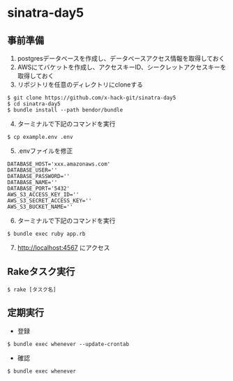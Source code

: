 # sinatra-day5

## 事前準備

1. postgresデータベースを作成し、データベースアクセス情報を取得しておく
2. AWSにてバケットを作成し、アクセスキーID、シークレットアクセスキーを取得しておく
3. リポジトリを任意のディレクトリにcloneする

```
$ git clone https://github.com/x-hack-git/sinatra-day5
$ cd sinatra-day5
$ bundle install --path bendor/bundle
```

4. ターミナルで下記のコマンドを実行

```
$ cp example.env .env
```

5. .envファイルを修正

```
DATABASE_HOST='xxx.amazonaws.com'
DATABASE_USER=''
DATABASE_PASSWORD=''
DATABASE_NAME=''
DATABASE_PORT='5432'
AWS_S3_ACCESS_KEY_ID=''
AWS_S3_SECRET_ACCESS_KEY=''
AWS_S3_BUCKET_NAME=''
```

6. ターミナルで下記のコマンドを実行

```
$ bundle exec ruby app.rb
```

7. [http://localhost:4567](http://localhost:4567) にアクセス

## Rakeタスク実行

```
$ rake [タスク名]
```

## 定期実行

- 登録
```
$ bundle exec whenever --update-crontab
```

- 確認
```
$ bundle exec whenever
```
